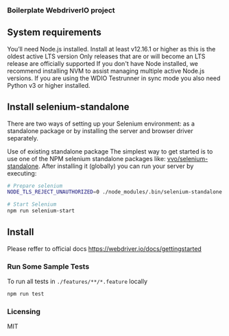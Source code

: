 ### Boilerplate WebdriverIO project 


## System requirements
You’ll need Node.js installed.
Install at least v12.16.1 or higher as this is the oldest active LTS version
Only releases that are or will become an LTS release are officially supported
If you don't have Node installed, we recommend installing NVM to assist managing multiple active Node.js versions. If you are using the WDIO Testrunner in sync mode you also need Python v3 or higher installed.

## Install selenium-standalone 
There are two ways of setting up your Selenium environment: as a standalone package or by installing the server and browser driver separately.

Use of existing standalone package
The simplest way to get started is to use one of the NPM selenium standalone packages like: [vvo/selenium-standalone](https://github.com/vvo/selenium-standalone). After installing it (globally) you can run your server by executing:

```bash
# Prepare selenium
NODE_TLS_REJECT_UNAUTHORIZED=0 ./node_modules/.bin/selenium-standalone install --config=./selenium.json

# Start Selenium
npm run selenium-start
```

## Install 

Please reffer to official docs https://webdriver.io/docs/gettingstarted 


### Run Some Sample Tests

To run all tests in `./features/**/*.feature` locally

```bash
npm run test
```

### Licensing
MIT
